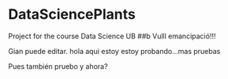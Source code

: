 # DataSciencePlants
Project for the course Data Science UB
##b Vulll emancipació!!!


Gian puede editar.
hola aqui estoy
estoy probando...mas pruebas

Pues también pruebo
y ahora?